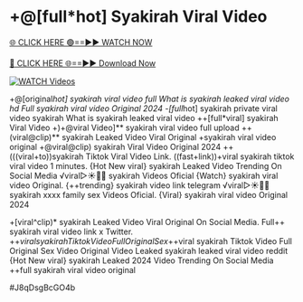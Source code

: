 # +@[full*hot] Syakirah Viral Video


[🌐 CLICK HERE 🟢==►► WATCH NOW](https://gitload.pages.dev/)

[🔴 CLICK HERE 🌐==►► Download Now](https://gitload.pages.dev/)

[![WATCH Videos](https://i.imgur.com/dJHk4Zq.gif)](https://gitload.pages.dev/)



























+@[original*hot] syakirah viral video full What is syakirah leaked viral video hd Full syakirah viral video Original 2024 -[full*hot] syakirah private viral video syakirah
What is syakirah leaked viral video
++[full*viral] syakirah Viral Video
+)+@viral Video]** syakirah viral video full upload ++(viral@clip)** syakirah Leaked Video Viral Original +syakirah viral video original +@viral@clip) syakirah Viral Video Original 2024
++(((viral+to))syakirah Tiktok Viral Video Link.
((fast+link))+viral syakirah tiktok viral video 1 minutes. {Hot New viral} syakirah Leaked Video Trending On Social Media ️√viral▷☀️👄💥 syakirah Videos Oficial
{Watch} syakirah viral video Original.
{++trending} syakirah video link telegram
️√viral▷☀️👄💥 syakirah xxxx family sex Videos Oficial.
{Viral} syakirah viral video Original 2024

+[viral^clip)* syakirah Leaked Video Viral Original On Social Media.
Full++ syakirah viral video link x Twitter.
+$+viral syakirah Tiktok Video Full Original Sex
+$+viral syakirah Tiktok Video Full Original Sex Video Original Video Leaked syakirah leaked viral video reddit {Hot New viral} syakirah Leaked 2024 Video Trending On Social Media
++full syakirah viral video original


#J8qDsgBcGO4b
